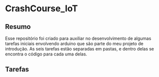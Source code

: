 # CrashCourse_IoT
## Resumo
Esse repositório foi criado para auxiliar no desenvolvimento de algumas tarefas iniciais envolvendo arduino que são parte do meu projeto de introdução. As seis tarefas estão separadas em pastas, e dentro delas se encontra o código para cada uma delas.
## Tarefas

